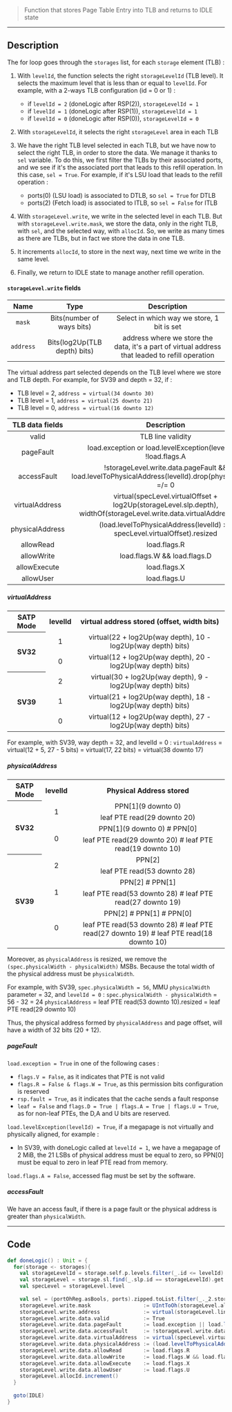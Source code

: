 > Function that stores Page Table Entry into TLB and returns to IDLE state

***
## Description

The for loop goes through the `storages` list, for each `storage` element (TLB) :

1) With `levelId`, the function selects the right `storageLevelId` (TLB level). It selects the maximum level that is less than or equal to `levelId`.
	For example, with a 2-ways TLB configuration (id = 0 or 1) :
	- if `levelId = 2` (doneLogic after RSP(2)), `storageLevelId = 1` 
	- if `levelId = 1` (doneLogic after RSP(1)), `storageLevelId = 1` 
	- if `levelId = 0` (doneLogic after RSP(0)), `storageLevelId = 0` 

2) With `storageLevelId`, it selects the right `storageLevel` area in each TLB

3) We have the right TLB level selected in each TLB, but we have now to select the right TLB, in order to store the data. We manage it thanks to `sel` variable.
	To do this, we first filter the TLBs by their associated ports, and we see if it's the associated port that leads to this refill operation. In this case, `sel = True`.
	For example, if it's LSU load that leads to the refill operation :
	- ports(0) (LSU load) is associated to DTLB, so `sel = True` for DTLB
	- ports(2) (Fetch load) is associated to ITLB, so `sel = False` for ITLB

4) With `storageLevel.write`, we write in the selected level in each TLB. But with `storageLevel.write.mask`, we store the data, only in the right TLB, with `sel`, and the selected way, with `allocId`. 
	So, we write as many times as there are TLBs, but in fact we store the data in one TLB.

5) It increments `allocId`, to store in the next way, next time we write in the same level.

6) Finally, we return to IDLE state to manage another refill operation.

#### `storageLevel.write` fields

Name | Type | Description
:----: | :----: | :----: 
`mask` | Bits(number of ways bits) | Select in which way we store, 1 bit is set
`address` | Bits(log2Up(TLB depth) bits) | address where we store the data, it's a part of virtual address that leaded to refill operation

The virtual address part selected depends on the TLB level where we store and TLB depth.
For example, for SV39 and depth = 32, if :
- TLB level = 2, `address = virtual(34 downto 30)`
- TLB level = 1, `address = virtual(25 downto 21)`
- TLB level = 0, `address = virtual(16 downto 12)`

TLB data fields | Description
:----: | :----:
valid | TLB line validity
pageFault | load.exception or load.levelException(levelId) or !load.flags.A
accessFault | !storageLevel.write.data.pageFault && load.levelToPhysicalAddress(levelId).drop(physicalWidth) =/= 0
virtualAddress | virtual(specLevel.virtualOffset + log2Up(storageLevel.slp.depth), widthOf(storageLevel.write.data.virtualAddress) bits)
physicalAddress | (load.levelToPhysicalAddress(levelId) >> specLevel.virtualOffset).resized
allowRead | load.flags.R
allowWrite | load.flags.W && load.flags.D
allowExecute | load.flags.X
allowUser | load.flags.U

##### virtualAddress

<table>
  <tr >
    <th>SATP Mode</th>
    <th>levelId</th>
    <th style="text-align: center;">virtual address stored (offset, width bits)</th>
  </tr>
  <tr style="text-align: center;" >
    <th style="text-align: center;" rowspan="2">SV32</th>
	<td >1</td>
    <td >virtual(22 + log2Up(way depth), 10 - log2Up(way depth) bits)</td>
  </tr>
   <tr style="text-align: center;" >
	<td >0</td>
    <td >virtual(12 + log2Up(way depth), 20 - log2Up(way depth) bits)</td>
  </tr>
  <tr style="text-align: center;" >
    <th style="text-align: center;" rowspan="3">SV39</th>
    <td >2</td>
    <td >virtual(30 + log2Up(way depth), 9 - log2Up(way depth) bits)</td>
  </tr>
  <tr style="text-align: center;" >
    <td >1</td>
    <td >virtual(21 + log2Up(way depth), 18 - log2Up(way depth) bits)</td>
  </tr>
  <tr style="text-align: center;" >
    <td >0</td>
    <td >virtual(12 + log2Up(way depth), 27 - log2Up(way depth) bits)</td>
  </tr>
</table>

For example, with SV39, way depth = 32, and levelId = 0 :
`virtualAddress` = virtual(12 + 5, 27 - 5 bits) = virtual(17, 22 bits) = virtual(38 downto 17)

##### physicalAddress

<table>
  <tr >
    <th>SATP Mode</th>
    <th>levelId</th>
    <th style="text-align: center;" >Physical Address stored</th>
  </tr>
  <tr style="text-align: center;" >
    <th style="text-align: center;" rowspan="4">SV32</th>
	<td rowspan="2">1</td>
    <td >PPN[1](9 downto 0)</td>
  </tr>
  <tr style="text-align: center;" >
    <td >leaf PTE read(29 downto 20)</td>
  </tr>
   <tr style="text-align: center;" >
	<td rowspan="2">0</td>
    <td >PPN[1](9 downto 0) # PPN[0]</td>
  </tr>
  <tr style="text-align: center;" >
    <td >leaf PTE read(29 downto 20) # leaf PTE read(19 downto 10)</td>
  </tr>
  <tr style="text-align: center;" >
    <th style="text-align: center;" rowspan="6">SV39</th>
    <td rowspan="2">2</td>
    <td >PPN[2]</td>
  </tr>
  <tr style="text-align: center;" >
    <td >leaf PTE read(53 downto 28)</td>
  </tr>
  <tr style="text-align: center;" >
    <td rowspan="2">1</td>
    <td >PPN[2] # PPN[1]</td>
  </tr>
  <tr style="text-align: center;" >
    <td >leaf PTE read(53 downto 28) # leaf PTE read(27 downto 19)</td>
  </tr>
  <tr style="text-align: center;" >
    <td rowspan="2">0</td>
    <td >PPN[2] # PPN[1] # PPN[0]</td>
  </tr>
  <tr style="text-align: center;" >
    <td >leaf PTE read(53 downto 28) # leaf PTE read(27 downto 19) # leaf PTE read(18 downto 10)</td>
  </tr>
</table>

Moreover, as `physicalAddress` is resized, we remove the `(spec.physicalWidth - physicalWidth)` MSBs. Because the total width of the physical address must be `physicalWidth`.

For example, with SV39, `spec.physicalWidth = 56`, MMU `physicalWidth` parameter = 32, and `levelId = 0` :
`spec.physicalWidth - physicalWidth` = 56 - 32 = 24
`physicalAddress` = leaf PTE read(53 downto 10).resized = leaf PTE read(29 downto 10)

Thus, the physical address formed by `physicalAddress` and page offset, will have a width of 32 bits (20 + 12).


##### pageFault

`load.exception = True` in one of the following cases :
- `flags.V = False`, as it indicates that PTE is not valid
- `flags.R = False & flags.W = True`, as this permission bits configuration is reserved
- `rsp.fault = True`, as it indicates that the cache sends a fault response
- `leaf = False` and `flags.D = True | flags.A = True | flags.U = True`, as for non-leaf PTEs, the D,A and U bits are reserved.

`load.levelException(levelId) = True`, if a megapage is not virtually and physically aligned, for example :
- In SV39, with doneLogic called at `levelId = 1`, we have a megapage of 2 MiB, the 21 LSBs of physical address must be equal to zero, so PPN\[0\] must be equal to zero in leaf PTE read from memory.

`load.flags.A = False`, accessed flag must be set by the software.

##### accessFault

We have an access fault, if there is a page fault or the physical address is greater than `physicalWidth`.

***
## Code

```scala
def doneLogic() : Unit = {  
  for(storage <- storages){  
    val storageLevelId = storage.self.p.levels.filter(_.id <= levelId).map(_.id).max  
    val storageLevel = storage.sl.find(_.slp.id == storageLevelId).get  
    val specLevel = storageLevel.level  
  
    val sel = (portOhReg.asBools, ports).zipped.toList.filter(_._2.storage == storage).map(_._1).orR  
    storageLevel.write.mask                 := UIntToOh(storageLevel.allocId).andMask(sel)  
    storageLevel.write.address              := virtual(storageLevel.lineRange)  
    storageLevel.write.data.valid           := True  
    storageLevel.write.data.pageFault       := load.exception || load.levelException(levelId) || !load.flags.A  
    storageLevel.write.data.accessFault     := !storageLevel.write.data.pageFault && load.levelToPhysicalAddress(levelId).drop(physicalWidth) =/= 0  
    storageLevel.write.data.virtualAddress  := virtual(specLevel.virtualOffset + log2Up(storageLevel.slp.depth), widthOf(storageLevel.write.data.virtualAddress) bits)  
    storageLevel.write.data.physicalAddress := (load.levelToPhysicalAddress(levelId) >> specLevel.virtualOffset).resized  
    storageLevel.write.data.allowRead       := load.flags.R  
    storageLevel.write.data.allowWrite      := load.flags.W && load.flags.D  
    storageLevel.write.data.allowExecute    := load.flags.X  
    storageLevel.write.data.allowUser       := load.flags.U  
    storageLevel.allocId.increment()  
  }  
  
  goto(IDLE)  
}

```

